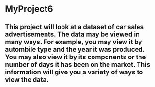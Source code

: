 # MyProject6
## This project will look at a dataset of car sales advertisements. The data may be viewed in many ways. For example, you may view it by autombile type and the year it was produced. You may also view it by its components or the number of days it has been on the market. This information will give you a variety of ways to view the data.